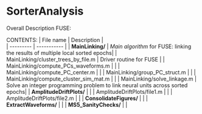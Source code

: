 # SorterAnalysis

Overall Description
FUSE: 

CONTENTS: 
| File name | Description |  
| --------- | ----------- |
| **MainLinking/** | *Main algorithm* for FUSE: linking the results of multiple local sorted epochs|
| MainLinking/cluster_trees_by_file.m | Driver routine for FUSE |
| MainLinking/compute_PCs_waveforms.m | | 
| MainLinking/compute_PC_center.m | |
| MainLinking/group_PC_struct.m | | 
| MainLinking/compute_cluster_sim_mat.m | |
| MainLinking/solve_linkage.m | Solve an integer programming problem to link neural units across sorted epochs| 
| **AmplitudeDriftPlots/** |  |
| AmplitudeDriftPlots/file1.m |  |
| AmplitudeDriftPlots/file2.m  |  |
| **ConsolidateFigures/** |   |
| **ExtractWaveforms/** |  |
| **MS5_SanityChecks/** |  |
